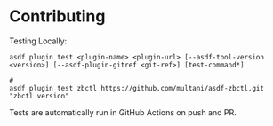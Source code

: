 # Contributing

Testing Locally:

```shell
asdf plugin test <plugin-name> <plugin-url> [--asdf-tool-version <version>] [--asdf-plugin-gitref <git-ref>] [test-command*]

#
asdf plugin test zbctl https://github.com/multani/asdf-zbctl.git "zbctl version"
```

Tests are automatically run in GitHub Actions on push and PR.
